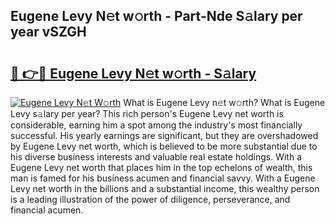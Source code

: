## Eugene Levy N𝚎t w𝚘rth - Part-Nde S𝚊lary per year vSZGH

# <h2><a href="http://gc05koy.nevu.top/?p=Eugene+Levy">🔗 👉🔴 Eugene Levy N𝚎t w𝚘rth - S𝚊lary</a></h2>

[![Eugene Levy N𝚎t W𝚘rth](https://i.imgur.com/Oavwk0R.jpeg)](http://gc05koy.nevu.top/?p=Eugene+Levy)
What is Eugene Levy n𝚎t w𝚘rth? What is Eugene Levy s𝚊lary per year?
This rich person's Eugene Levy net worth is considerable, earning him a spot among the industry's most financially successful. His yearly earnings are significant, but they are overshadowed by Eugene Levy net worth, which is believed to be more substantial due to his diverse business interests and valuable real estate holdings. With a Eugene Levy net worth that places him in the top echelons of wealth, this man is famed for his business acumen and financial savvy. With a Eugene Levy net worth in the billions and a substantial income, this wealthy person is a leading illustration of the power of diligence, perseverance, and financial acumen.
